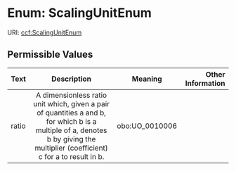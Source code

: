 
# Enum: ScalingUnitEnum



URI: [ccf:ScalingUnitEnum](http://purl.org/ccf/ScalingUnitEnum)


## Permissible Values

| Text | Description | Meaning | Other Information |
| :--- | :---: | :---: | ---: |
| ratio | A dimensionless ratio unit which, given a pair of quantities a and b, for which b is a multiple of a, denotes b by giving the multiplier (coefficient) c for a to result in b. | obo:UO_0010006 |  |


